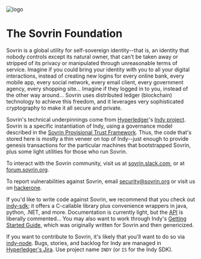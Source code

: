 ![logo](banner.png)
# The Sovrin Foundation

Sovrin is a global utility for self-sovereign identity--that is, an identity that nobody controls
except its natural owner, that can't be taken away or stripped of its privacy or manipulated
through unreasonable terms of service. Imagine if you could bring your identity with you to
all your digital interactions, instead of creating new logins for every online bank, every mobile
app, every social network, every email client, every government agency, every shopping site...
Imagine if they logged in to you, instead of the other way around... Sovrin uses distributed ledger
(blockchain) technology to achieve this freedom, and it leverages very sophisticated cryptography
to make it all secure and private.

Sovrin's technical underpinnings
come from [Hyperledger](https://hyperledger.org)'s [Indy project](https://github.com/hyperledger/indy-node).
Sovrin is a specific instantiation of Indy, using a governance model
described in the [Sovrin Provisional Trust Framework](http://bit.ly/svrn-ptrustfw).
Thus, the code that's stored here is mostly a thin veneer on top of Indy--just enough to provide
genesis transactions for the particular machines that bootstrapped Sovrin, plus some light
utilities for those who run Sovrin.

To interact with the Sovrin community, visit us at [sovrin.slack.com](https://sovrin.slack.com),
or at [forum.sovrin.org](https://forum.sovrin.org).

To report vulnerabilities against Sovrin, email security@sovrin.org or visit us on
[hackerone](https://hackerone.com/sovrin_foundation).

If you'd like to write code against Sovrin, we recommend that you check out
[indy-sdk](https://github.com/hyperledger/indy-sdk); it offers a C-callable library
plus convenience wrappers in java, python, .NET, and more. Documentation is currently
light, but the [API](https://github.com/hyperledger/indy-sdk/tree/master/libindy/src/api) is
liberally commented... You may also want to work through Indy's
[Getting Started Guide](https://github.com/hyperledger/indy-sdk/blob/master/doc/getting-started/getting-started.md),
which was originally written for Sovrin and then genericized.

If you want to contribute to
Sovrin, it's likely that you'll want to do so via [indy-node](https://github.com/hyperledger/indy-node).
Bugs, stories, and backlog for Indy are managed in
[Hyperledger's Jira](https://jira.hyperledger.org/projects/INDY).
Use project name `INDY` (or `IS` for the Indy SDK).
